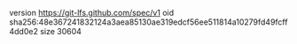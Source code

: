 version https://git-lfs.github.com/spec/v1
oid sha256:48e367241832124a3aea85130ae319edcf56ee511814a10279fd49fcff4dd0e2
size 30604
